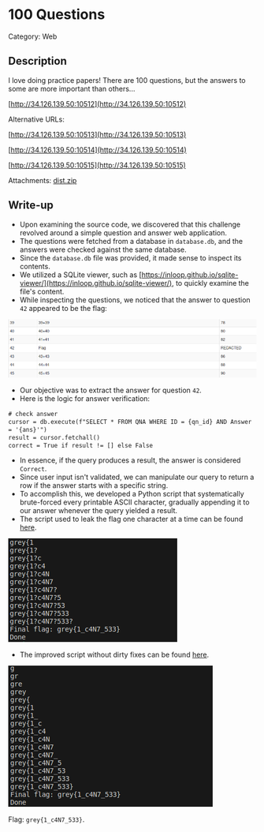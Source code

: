 # 100 Questions 
Category: Web

## Description
I love doing practice papers! There are 100 questions, but the answers to some are more important than others...

[http://34.126.139.50:10512](http://34.126.139.50:10512)

Alternative URLs: 

[http://34.126.139.50:10513](http://34.126.139.50:10513)

[http://34.126.139.50:10514](http://34.126.139.50:10514)

[http://34.126.139.50:10515](http://34.126.139.50:10515)

Attachments: [dist.zip](attachments/dist.zip)

## Write-up
- Upon examining the source code, we discovered that this challenge revolved around a simple question and answer web application.
- The questions were fetched from a database in `database.db`, and the answers were checked against the same database.
- Since the `database.db` file was provided, it made sense to inspect its contents.
- We utilized a SQLite viewer, such as [https://inloop.github.io/sqlite-viewer/](https://inloop.github.io/sqlite-viewer/), to quickly examine the file's content.
- While inspecting the questions, we noticed that the answer to question `42` appeared to be the flag:

![](solution/image1.png)

- Our objective was to extract the answer for question `42`.
- Here is the logic for answer verification:
```
# check answer
cursor = db.execute(f"SELECT * FROM QNA WHERE ID = {qn_id} AND Answer = '{ans}'")
result = cursor.fetchall()
correct = True if result != [] else False
```
- In essence, if the query produces a result, the answer is considered `Correct`.
- Since user input isn't validated, we can manipulate our query to return a row if the answer starts with a specific string.
- To accomplish this, we developed a Python script that systematically brute-forced every printable ASCII character, gradually appending it to our answer whenever the query yielded a result.
- The script used to leak the flag one character at a time can be found [here](solution/solve.py).

![](solution/image2.png)

- The improved script without dirty fixes can be found [here](solution/solve2.py).

![](solution/image3.png)

Flag: `grey{1_c4N7_533}`.
